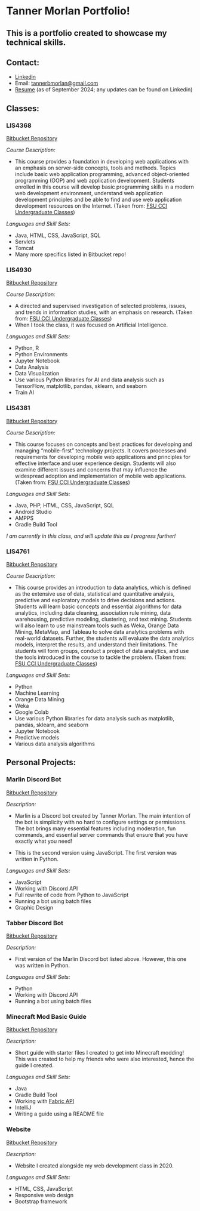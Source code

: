 # Tanner Morlan Portfolio!

## This is a portfolio created to showcase my technical skills.

## Contact:

- [Linkedin](https://www.linkedin.com/in/tanner-morlan/)
- Email: tannerbmorlan@gmail.com
- [Resume](img/TannerBMorlanResumeSeptember2024.png) (as of September 2024; any updates can be found on Linkedin)

## Classes:

### **LIS4368**

[Bitbucket Repository](https://bitbucket.org/tannerworkspace/lis4368/src/master/)

*Course Description:*

- This course provides a foundation in developing web applications with an emphasis on server-side concepts, tools and methods. Topics include basic web application programming, advanced object-oriented programming (OOP) and web application development. Students enrolled in this course will develop basic programming skills in a modern web development environment, understand web application development principles and be able to find and use web application development resources on the Internet. (Taken from: [FSU CCI Undergraduate Classes](https://ischool.cci.fsu.edu/academics/courses/undergrad/#LIS_4368))

*Languages and Skill Sets:*

- Java, HTML, CSS, JavaScript, SQL
- Servlets
- Tomcat
- Many more specifics listed in Bitbucket repo!

### **LIS4930**

[Bitbucket Repository](https://bitbucket.org/tannerworkspace/lis4930/src/main/)

*Course Description:*

- A directed and supervised investigation of selected problems, issues, and trends in information studies, with an emphasis on research. (Taken from: [FSU CCI Undergraduate Classes](https://ischool.cci.fsu.edu/academics/courses/undergrad/#LIS_4368))
- When I took the class, it was focused on Artificial Intelligence.

*Languages and Skill Sets:*

- Python, R
- Python Environments
- Jupyter Notebook
- Data Analysis
- Data Visualization
- Use various Python libraries for AI and data analysis such as TensorFlow, matplotlib, pandas, sklearn, and seaborn
- Train AI


### **LIS4381**

[Bitbucket Repository](https://bitbucket.org/tannerworkspace/lis4381/src/main/)

*Course Description:*

- This course focuses on concepts and best practices for developing and managing “mobile-first” technology projects. It covers processes and requirements for developing mobile web applications and principles for effective interface and user experience design. Students will also examine different issues and concerns that may influence the widespread adoption and implementation of mobile web applications. (Taken from: [FSU CCI Undergraduate Classes](https://ischool.cci.fsu.edu/academics/courses/undergrad/#LIS_4368))

*Languages and Skill Sets:*

- Java, PHP, HTML, CSS, JavaScript, SQL
- Android Studio
- AMPPS
- Gradle Build Tool

*I am currently in this class, and will update this as I progress further!*

### **LIS4761**

[Bitbucket Repository](https://bitbucket.org/tannerworkspace/lis4761/src/master/)

*Course Description:*

- This course provides an introduction to data analytics, which is defined as the extensive use of data, statistical and quantitative analysis, predictive and exploratory models to drive decisions and actions. Students will learn basic concepts and essential algorithms for data analytics, including data cleaning, association rule mining, data warehousing, predictive modeling, clustering, and text mining.  Students will also learn to use mainstream tools such as Weka, Orange Data Mining, MetaMap, and Tableau to solve data analytics problems with real-world datasets. Further, the students will evaluate the data analytics models, interpret the results, and understand their limitations. The students will form groups, conduct a project of data analytics, and use the tools introduced in the course to tackle the problem. (Taken from: [FSU CCI Undergraduate Classes](https://ischool.cci.fsu.edu/academics/courses/undergrad/#LIS_4368))

*Languages and Skill Sets:*
- Python
- Machine Learning
- Orange Data Mining
- Weka
- Google Colab
- Use various Python libraries for data analysis such as matplotlib, pandas, sklearn, and seaborn
- Jupyter Notebook
- Predictive models
- Various data analysis algorithms

## Personal Projects:

### **Marlin Discord Bot**

[Bitbucket Repository](https://bitbucket.org/tannerworkspace/marlinbot/src/master/)

*Description:*

- Marlin is a Discord bot created by Tanner Morlan. The main intention of the bot is simplicity with no hard to configure settings or permissions. The bot brings many essential features including moderation, fun commands, and essential server commands that ensure that you have exactly what you need! 

- This is the second version using JavaScript. The first version was written in Python.

*Languages and Skill Sets:*

- JavaScript
- Working with Discord API
- Full rewrite of code from Python to JavaScript
- Running a bot using batch files
- Graphic Design

### **Tabber Discord Bot**

[Bitbucket Repository](https://bitbucket.org/tannerworkspace/tabberbotpy/src/master/)

*Description:*

- First version of the Marlin Discord bot listed above. However, this one was written in Python.

*Languages and Skill Sets:*

- Python
- Working with Discord API
- Running a bot using batch files

### **Minecraft Mod Basic Guide**

[Bitbucket Repository](https://bitbucket.org/tannerworkspace/minecraft-mod-testing-1.21/src/master/)

*Description:*

- Short guide with starter files I created to get into Minecraft modding! This was created to help my friends who were also interested, hence the guide I created.

*Languages and Skill Sets:*

- Java
- Gradle Build Tool
- Working with [Fabric API](https://docs.fabricmc.net/)
- IntelliJ
- Writing a guide using a README file

### **Website**

[Bitbucket Repository](https://bitbucket.org/tannerworkspace/web2website/src/master/)

*Description:*

- Website I created alongside my web development class in 2020.

*Languages and Skill Sets:*

- HTML, CSS, JavaScript
- Responsive web design
- Bootstrap framework
